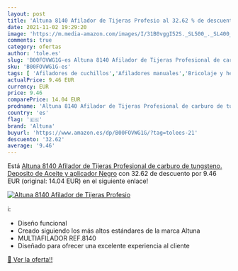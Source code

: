 ```yaml
---
layout: post
title: 'Altuna 8140 Afilador de Tijeras Profesio al 32.62 % de descuento'
date: 2021-11-02 19:29:20
image: 'https://m.media-amazon.com/images/I/31B0vggI52S._SL500_._SL400_.jpg'
comments: true
category: ofertas
author: 'tole.es'
slug: 'B00FOVWG1G-es Altuna 8140 Afilador de Tijeras Profesional de carburo de...'
sku: 'B00FOVWG1G-es'
tags: [ 'Afiladores de cuchillos','Afiladores manuales','Bricolaje y herramientas','Hogar y cocina','Utensilios de cocina','altuna','tijeras', ]
actualPrice: 9.46 EUR
currency: EUR
price: 9.46
comparePrice: 14.04 EUR
prodname: 'Altuna 8140 Afilador de Tijeras Profesional de carburo de tungsteno. Deposito de Aceite y aplicador  Negro'
country: 'es'
flag: '🇪🇸'
brand: 'Altuna'
buyurl: 'https://www.amazon.es/dp/B00FOVWG1G/?tag=tolees-21'
descuento: '32.62'
average: '9.46'
---
```


Está [Altuna 8140 Afilador de Tijeras Profesional de carburo de tungsteno. Deposito de Aceite y aplicador  Negro](https://www.amazon.es/dp/B00FOVWG1G/?tag=tolees-21) con 32.62 de descuento por 9.46 EUR (original: 14.04 EUR) en el siguiente enlace!

[![Altuna 8140 Afilador de Tijeras Profesio](https://m.media-amazon.com/images/I/31B0vggI52S._SL500_._SL400_.jpg)](https://www.amazon.es/dp/B00FOVWG1G/?tag=tolees-21)

ℹ️:

- Diseño funcional
- Creado siguiendo los más altos estándares de la marca Altuna
- MULTIAFILADOR REF.8140
- Diseñado para ofrecer una excelente experiencia al cliente

[🛒 Ver la oferta!!](https://www.amazon.es/dp/B00FOVWG1G/?tag=tolees-21)
